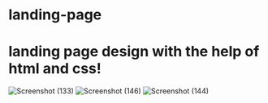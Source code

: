 # landing-page
# landing page design with the help of html and css!
![Screenshot (133)](https://user-images.githubusercontent.com/98160883/166103186-8131f9c7-9db1-41d8-b5c1-6ab3abeb7b91.png)
![Screenshot (146)](https://user-images.githubusercontent.com/98160883/166103279-72839a07-8b46-4b67-b4b0-3960a9848080.png)
![Screenshot (144)](https://user-images.githubusercontent.com/98160883/166103289-f498df58-dffd-4a24-bf51-09fb588232b6.png)
